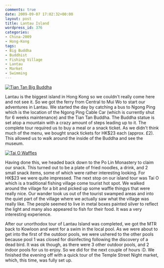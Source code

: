 ```yaml
---
comments: true
date: 2009-09-07 17:02:32+00:00
layout: post
title: Lantau Island
wordpress_id: 376
categories:
- China-2009
- Hong-Kong
tags:
- Big Buddha
- Buddhist
- Fishing Village
- Lantau
- Market
- Swimming
---
```


[![Tian Tan Big Buddha](http://travel.perry-online.me.uk/files/2012/08/sfpgMjAwOS8yMDA5LjA4LjA1IC0gMjAwOS4wOS4xMSBUb3VyIG9mIENoaW5hLzIwMDkuMDguMzEgLSAyMDA5LjA5LjExIEhvbmcgS29uZy8qSU1HXzUwMTQuSlBHKippbWFnZSoqY2MzNmQ3ZTZiMTJjNTNhYjBiMDFjNGRiYjdmYzNhYzUamp.jpg)](http://travel.perry-online.me.uk/files/2012/08/sfpgMjAwOS8yMDA5LjA4LjA1IC0gMjAwOS4wOS4xMSBUb3VyIG9mIENoaW5hLzIwMDkuMDguMzEgLSAyMDA5LjA5LjExIEhvbmcgS29uZy8qSU1HXzUwMTQuSlBHKippbWFnZSoqY2MzNmQ3ZTZiMTJjNTNhYjBiMDFjNGRiYjdmYzNhYzUamp.jpg)


Lantau is the biggest island in Hong Kong so we couldn't really come here and not see it. So we got the ferry from Central to Mui Wo to start our adventures in Lantau. We started the day by catching a bus to Ngong Ping which is the location of the Ngong Ping Cable Car (which is currently shut for 6 weeks maintenance) and the Tian Tan Buddha. The Buddha statue is set atop a mountain with a crazy amount of steps leading up to it. The complete tour required us to buy a meal or a snack ticket. As we didn't think much of the menu, we bought snack tickets for HK$23 each (approx. £2). This allowed us to walk around the inside of the Buddha and see the museum.


[![Tai O Waffles](http://travel.perry-online.me.uk/files/2012/08/sfpgMjAwOS8yMDA5LjA4LjA1IC0gMjAwOS4wOS4xMSBUb3VyIG9mIENoaW5hLzIwMDkuMDguMzEgLSAyMDA5LjA5LjExIEhvbmcgS29uZy8qSU1HXzUwNjEuSlBHKippbWFnZSoqOTRmMDEyZmE4YzZiNjU4MWZkYmE0MjJkNDZiOTkxZDEamp.jpg)](http://travel.perry-online.me.uk/files/2012/08/sfpgMjAwOS8yMDA5LjA4LjA1IC0gMjAwOS4wOS4xMSBUb3VyIG9mIENoaW5hLzIwMDkuMDguMzEgLSAyMDA5LjA5LjExIEhvbmcgS29uZy8qSU1HXzUwNjEuSlBHKippbWFnZSoqOTRmMDEyZmE4YzZiNjU4MWZkYmE0MjJkNDZiOTkxZDEamp.jpg)


Having done this, we headed back down to the Po Lin Monastery to claim our snack. This turned out to be a plate of fried noodles, a drink, and 2 small snack items, some of which were rather interesting looking. For HK$23 we were quite impressed. The next stop on our island tour was Tai O which is a traditional fishing village come tourist hot spot. We walked around the village for a bit and picked up some waffle thingys that were really nice. Our wander took us out of the tourist swamped areas and into the quiet part of the village where we actually saw what the village was really like. The people seemed to live in metal boxes painted silver to reflect the light and many also appeared to fish for their food. It was a very interesting experience.

After our unorthodox tour of Lantau Island was completed, we got the MTR back to Kowloon and went for a swim in the local pool. As we were about to get into the first of the outdoor pools, we were ushered to the other pools because pool 1 was closed for disinfecting following the discovery of a dead bird. It was ok though, as there were 3 other outdoor pools, and 2 indoor pools for us to enjoy. So we did for the next couple of hours :D. We finished the evening off with a quick tour of the Temple Street Night market, which, this time, was fully set up.
